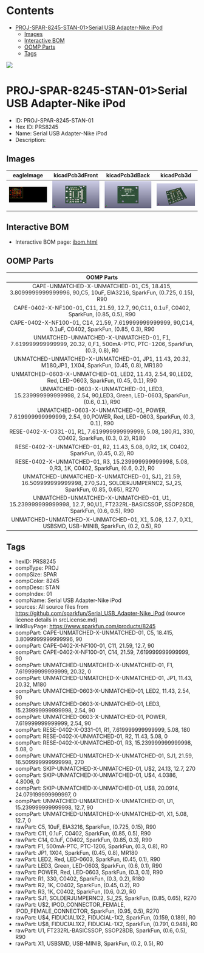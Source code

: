 



Contents
========

* [PROJ-SPAR-8245-STAN-01>Serial USB Adapter-Nike iPod](#proj-spar-8245-stan-01serial-usb-adapter-nike-ipod)
	* [Images](#images)
	* [Interactive BOM](#interactive-bom)
	* [OOMP Parts](#oomp-parts)
	* [Tags](#tags)
  
![][im]
# PROJ-SPAR-8245-STAN-01>Serial USB Adapter-Nike iPod

- ID: PROJ-SPAR-8245-STAN-01
- Hex ID: PRS8245
- Name: Serial USB Adapter-Nike iPod
- Description: 

## Images
  
  

|eagleImage|kicadPcb3dFront|kicadPcb3dBack|kicadPcb3d|
| :---: | :---: | :---: | :---: |
|[![eagleImage](eagleImage_140.png)](eagleImage_600.png)|[![kicadPcb3dFront](kicadPcb3dFront_140.png)](kicadPcb3dFront_600.png)|[![kicadPcb3dBack](kicadPcb3dBack_140.png)](kicadPcb3dBack_600.png)|[![kicadPcb3d](kicadPcb3d_140.png)](kicadPcb3d_600.png)|

## Interactive BOM

- Interactive BOM page: [ibom.html](kicad/bom/ibom.html)

## OOMP Parts
  

|OOMP Parts|
| :---: |
|CAPE-UNMATCHED-X-UNMATCHED-01, C5, 18.415, 3.8099999999999996, 90,C5, 10uF, EIA3216, SparkFun, (0.725, 0.15), R90|
|CAPE-0402-X-NF100-01, C11, 21.59, 12.7, 90,C11, 0.1uF, C0402, SparkFun, (0.85, 0.5), R90|
|CAPE-0402-X-NF100-01, C14, 21.59, 7.619999999999999, 90,C14, 0.1uF, C0402, SparkFun, (0.85, 0.3), R90|
|UNMATCHED-UNMATCHED-X-UNMATCHED-01, F1, 7.619999999999999, 20.32, 0,F1, 500mA-PTC, PTC-1206, SparkFun, (0.3, 0.8), R0|
|UNMATCHED-UNMATCHED-X-UNMATCHED-01, JP1, 11.43, 20.32, M180,JP1, 1X04, SparkFun, (0.45, 0.8), MR180|
|UNMATCHED-0603-X-UNMATCHED-01, LED2, 11.43, 2.54, 90,LED2, Red, LED-0603, SparkFun, (0.45, 0.1), R90|
|UNMATCHED-0603-X-UNMATCHED-01, LED3, 15.239999999999998, 2.54, 90,LED3, Green, LED-0603, SparkFun, (0.6, 0.1), R90|
|UNMATCHED-0603-X-UNMATCHED-01, POWER, 7.619999999999999, 2.54, 90,POWER, Red, LED-0603, SparkFun, (0.3, 0.1), R90|
|RESE-0402-X-O331-01, R1, 7.619999999999999, 5.08, 180,R1, 330, C0402, SparkFun, (0.3, 0.2), R180|
|RESE-0402-X-UNMATCHED-01, R2, 11.43, 5.08, 0,R2, 1K, C0402, SparkFun, (0.45, 0.2), R0|
|RESE-0402-X-UNMATCHED-01, R3, 15.239999999999998, 5.08, 0,R3, 1K, C0402, SparkFun, (0.6, 0.2), R0|
|UNMATCHED-UNMATCHED-X-UNMATCHED-01, SJ1, 21.59, 16.509999999999998, 270,SJ1, SOLDERJUMPERNC2, SJ_2S, SparkFun, (0.85, 0.65), R270|
|UNMATCHED-UNMATCHED-X-UNMATCHED-01, U1, 15.239999999999998, 12.7, 90,U1, FT232RL-BASICSSOP, SSOP28DB, SparkFun, (0.6, 0.5), R90|
|UNMATCHED-UNMATCHED-X-UNMATCHED-01, X1, 5.08, 12.7, 0,X1, USBSMD, USB-MINIB, SparkFun, (0.2, 0.5), R0|

## Tags

- hexID: PRS8245
- oompType: PROJ
- oompSize: SPAR
- oompColor: 8245
- oompDesc: STAN
- oompIndex: 01
- oompName: Serial USB Adapter-Nike iPod
- sources: All source files from https://github.com/sparkfun/Serial_USB_Adapter-Nike_iPod (source licence details in srcLicense.md)
- linkBuyPage: https://www.sparkfun.com/products/8245
- oompPart: CAPE-UNMATCHED-X-UNMATCHED-01, C5, 18.415, 3.8099999999999996, 90
- oompPart: CAPE-0402-X-NF100-01, C11, 21.59, 12.7, 90
- oompPart: CAPE-0402-X-NF100-01, C14, 21.59, 7.619999999999999, 90
- oompPart: UNMATCHED-UNMATCHED-X-UNMATCHED-01, F1, 7.619999999999999, 20.32, 0
- oompPart: UNMATCHED-UNMATCHED-X-UNMATCHED-01, JP1, 11.43, 20.32, M180
- oompPart: UNMATCHED-0603-X-UNMATCHED-01, LED2, 11.43, 2.54, 90
- oompPart: UNMATCHED-0603-X-UNMATCHED-01, LED3, 15.239999999999998, 2.54, 90
- oompPart: UNMATCHED-0603-X-UNMATCHED-01, POWER, 7.619999999999999, 2.54, 90
- oompPart: RESE-0402-X-O331-01, R1, 7.619999999999999, 5.08, 180
- oompPart: RESE-0402-X-UNMATCHED-01, R2, 11.43, 5.08, 0
- oompPart: RESE-0402-X-UNMATCHED-01, R3, 15.239999999999998, 5.08, 0
- oompPart: UNMATCHED-UNMATCHED-X-UNMATCHED-01, SJ1, 21.59, 16.509999999999998, 270
- oompPart: SKIP-UNMATCHED-X-UNMATCHED-01, U$2, 24.13, 12.7, 270
- oompPart: SKIP-UNMATCHED-X-UNMATCHED-01, U$4, 4.0386, 4.8006, 0
- oompPart: SKIP-UNMATCHED-X-UNMATCHED-01, U$8, 20.0914, 24.079199999999997, 0
- oompPart: UNMATCHED-UNMATCHED-X-UNMATCHED-01, U1, 15.239999999999998, 12.7, 90
- oompPart: UNMATCHED-UNMATCHED-X-UNMATCHED-01, X1, 5.08, 12.7, 0
- rawPart: C5, 10uF, EIA3216, SparkFun, (0.725, 0.15), R90
- rawPart: C11, 0.1uF, C0402, SparkFun, (0.85, 0.5), R90
- rawPart: C14, 0.1uF, C0402, SparkFun, (0.85, 0.3), R90
- rawPart: F1, 500mA-PTC, PTC-1206, SparkFun, (0.3, 0.8), R0
- rawPart: JP1, 1X04, SparkFun, (0.45, 0.8), MR180
- rawPart: LED2, Red, LED-0603, SparkFun, (0.45, 0.1), R90
- rawPart: LED3, Green, LED-0603, SparkFun, (0.6, 0.1), R90
- rawPart: POWER, Red, LED-0603, SparkFun, (0.3, 0.1), R90
- rawPart: R1, 330, C0402, SparkFun, (0.3, 0.2), R180
- rawPart: R2, 1K, C0402, SparkFun, (0.45, 0.2), R0
- rawPart: R3, 1K, C0402, SparkFun, (0.6, 0.2), R0
- rawPart: SJ1, SOLDERJUMPERNC2, SJ_2S, SparkFun, (0.85, 0.65), R270
- rawPart: U$2, IPOD_CONNECTOR_FEMALE, IPOD_FEMALE_CONNECTOR, SparkFun, (0.95, 0.5), R270
- rawPart: U$4, FIDUCIAL1X2, FIDUCIAL-1X2, SparkFun, (0.159, 0.189), R0
- rawPart: U$8, FIDUCIAL1X2, FIDUCIAL-1X2, SparkFun, (0.791, 0.948), R0
- rawPart: U1, FT232RL-BASICSSOP, SSOP28DB, SparkFun, (0.6, 0.5), R90
- rawPart: X1, USBSMD, USB-MINIB, SparkFun, (0.2, 0.5), R0



[im]: kicadPcb3d_450.png
